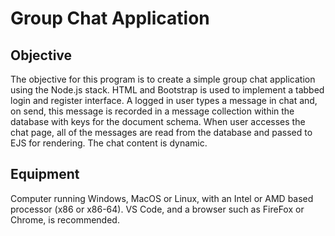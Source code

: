# Group Chat Application

## Objective 
The objective for this program is to create a simple group chat application using the Node.js stack. 
HTML and Bootstrap is used to implement a tabbed login and register interface. 
A logged in user types a message in chat and, on send, this message is recorded in a message collection within the database with keys for the document schema.
When user accesses the chat page, all of the messages are read from the database and passed to EJS for rendering. The chat content is dynamic.


## Equipment 
Computer running Windows, MacOS or Linux, with an Intel or AMD based processor (x86 or x86-64). VS Code, and a browser such as FireFox or Chrome, is recommended.

